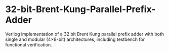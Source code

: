 # 32-bit-Brent-Kung-Parallel-Prefix-Adder
Verilog implementation of a 32 bit Brent Kung parallel prefix adder with both single and modular (4×8-bit) architectures, including testbench for functional verification.
